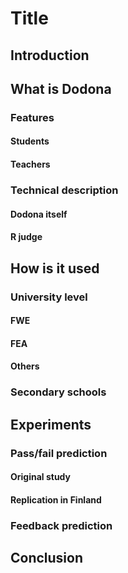 # Title

## Introduction

## What is Dodona

### Features

#### Students

#### Teachers

### Technical description

#### Dodona itself

#### R judge

## How is it used

### University level

#### FWE

#### FEA

#### Others

### Secondary schools

## Experiments

### Pass/fail prediction

#### Original study

#### Replication in Finland

### Feedback prediction

## Conclusion
